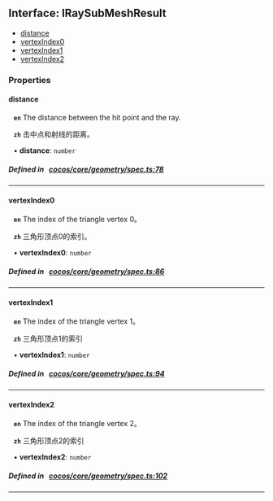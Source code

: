 ## Interface: IRaySubMeshResult

- [distance](#distance)
- [vertexIndex0](#vertexIndex0)
- [vertexIndex1](#vertexIndex1)
- [vertexIndex2](#vertexIndex2)

### Properties

#### distance

<div style="margin-left: 10px;">




**`en`** 
The distance between the hit point and the ray.




**`zh`** 
击中点和射线的距离。



• **distance**: ``number``

</div>


##### Defined in &nbsp;   [cocos/core/geometry/spec.ts:78](https://github.com/cocos-creator/engine/blob/c7bf6b8a9/cocos/core/geometry/spec.ts#L78)&nbsp;

___
#### vertexIndex0

<div style="margin-left: 10px;">




**`en`** 
The index of the triangle vertex 0。




**`zh`** 
三角形顶点0的索引。



• **vertexIndex0**: ``number``

</div>


##### Defined in &nbsp;   [cocos/core/geometry/spec.ts:86](https://github.com/cocos-creator/engine/blob/c7bf6b8a9/cocos/core/geometry/spec.ts#L86)&nbsp;

___
#### vertexIndex1

<div style="margin-left: 10px;">




**`en`** 
The index of the triangle vertex 1。




**`zh`** 
三角形顶点1的索引



• **vertexIndex1**: ``number``

</div>


##### Defined in &nbsp;   [cocos/core/geometry/spec.ts:94](https://github.com/cocos-creator/engine/blob/c7bf6b8a9/cocos/core/geometry/spec.ts#L94)&nbsp;

___
#### vertexIndex2

<div style="margin-left: 10px;">




**`en`** 
The index of the triangle vertex 2。




**`zh`** 
三角形顶点2的索引



• **vertexIndex2**: ``number``

</div>


##### Defined in &nbsp;   [cocos/core/geometry/spec.ts:102](https://github.com/cocos-creator/engine/blob/c7bf6b8a9/cocos/core/geometry/spec.ts#L102)&nbsp;

___
